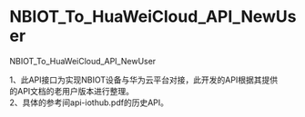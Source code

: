 # NBIOT_To_HuaWeiCloud_API_NewUser   
NBIOT_To_HuaWeiCloud_API_NewUser             
                                
1、此API接口为实现NBIOT设备与华为云平台对接，此开发的API根据其提供            
   的API文档的老用户版本进行整理。                                      
2、具体的参考间api-iothub.pdf的历史API。                                                                      
                               

         
                
              

    
     
  
      
                                          
                                   
   
